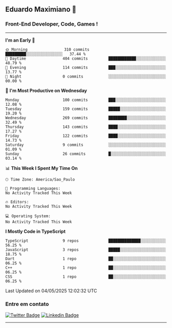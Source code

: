 ## Eduardo Maximiano 👋

### Front-End Developer, Code, Games !

---

<!--START_SECTION:waka-->
**I'm an Early 🐤** 

```text
🌞 Morning                310 commits         █████████░░░░░░░░░░░░░░░░   37.44 % 
🌆 Daytime                404 commits         ████████████░░░░░░░░░░░░░   48.79 % 
🌃 Evening                114 commits         ███░░░░░░░░░░░░░░░░░░░░░░   13.77 % 
🌙 Night                  0 commits           ░░░░░░░░░░░░░░░░░░░░░░░░░   00.00 % 
```
📅 **I'm Most Productive on Wednesday** 

```text
Monday                   100 commits         ███░░░░░░░░░░░░░░░░░░░░░░   12.08 % 
Tuesday                  159 commits         █████░░░░░░░░░░░░░░░░░░░░   19.20 % 
Wednesday                269 commits         ████████░░░░░░░░░░░░░░░░░   32.49 % 
Thursday                 143 commits         ████░░░░░░░░░░░░░░░░░░░░░   17.27 % 
Friday                   122 commits         ████░░░░░░░░░░░░░░░░░░░░░   14.73 % 
Saturday                 9 commits           ░░░░░░░░░░░░░░░░░░░░░░░░░   01.09 % 
Sunday                   26 commits          █░░░░░░░░░░░░░░░░░░░░░░░░   03.14 % 
```


📊 **This Week I Spent My Time On** 

```text
🕑︎ Time Zone: America/Sao_Paulo

💬 Programming Languages: 
No Activity Tracked This Week

🔥 Editors: 
No Activity Tracked This Week

💻 Operating System: 
No Activity Tracked This Week
```

**I Mostly Code in TypeScript** 

```text
TypeScript               9 repos             ██████████████░░░░░░░░░░░   56.25 % 
JavaScript               3 repos             █████░░░░░░░░░░░░░░░░░░░░   18.75 % 
Dart                     1 repo              ██░░░░░░░░░░░░░░░░░░░░░░░   06.25 % 
C++                      1 repo              ██░░░░░░░░░░░░░░░░░░░░░░░   06.25 % 
CSS                      1 repo              ██░░░░░░░░░░░░░░░░░░░░░░░   06.25 % 
```




 Last Updated on 04/05/2025 12:02:32 UTC
<!--END_SECTION:waka-->

### Entre em contato

[![Twitter Badge](https://img.shields.io/badge/-@edmaxi-1ca0f1?style=flat-square&labelColor=1ca0f1&logo=twitter&logoColor=white&link=https://twitter.com/edmaxi)](https://twitter.com/edmaxi)
[![Linkedin Badge](https://img.shields.io/badge/-Eduardo_Maximiano-0077B5?style=flat-square&logo=Linkedin&logoColor=white&link=https://www.linkedin.com/in/maximiano-eduardo)](https://www.linkedin.com/in/maximiano-eduardo)

---
